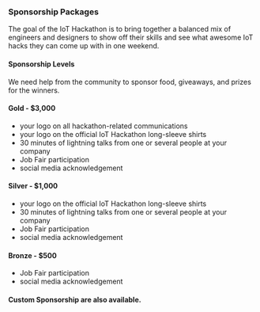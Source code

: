 ### Sponsorship Packages

The goal of the IoT Hackathon is to bring together a balanced mix of engineers and designers to show off their skills and see what awesome IoT hacks they can come up with in one weekend. 

#### Sponsorship Levels

We need help from the community to sponsor food, giveaways, and prizes for the winners.

#### Gold - $3,000

- your logo on all hackathon-related communications
- your logo on the official IoT Hackathon long-sleeve shirts
- 30 minutes of lightning talks from one or several people at your company
- Job Fair participation
- social media acknowledgement

#### Silver - $1,000

- your logo on the official IoT Hackathon long-sleeve shirts
- 30 minutes of lightning talks from one or several people at your company
- Job Fair participation
- social media acknowledgement

#### Bronze - $500

- Job Fair participation
- social media acknowledgement

#### Custom Sponsorship are also available.
